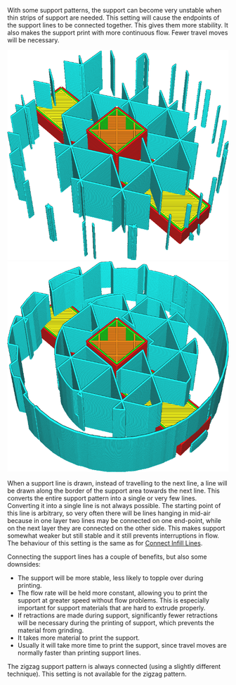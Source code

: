 With some support patterns, the support can become very unstable when thin strips of support are needed. This setting will cause the endpoints of the support lines to be connected together. This gives them more stability. It also makes the support print with more continuous flow. Fewer travel moves will be necessary.

![Disconnected support lines](../../../articles/images/zig_zaggify_support_disabled.png)
![Connected support lines](../../../articles/images/zig_zaggify_support_enabled.png)

When a support line is drawn, instead of travelling to the next line, a line will be drawn along the border of the support area towards the next line. This converts the entire support pattern into a single or very few lines. Converting it into a single line is not always possible. The starting point of this line is arbitrary, so very often there will be lines hanging in mid-air because in one layer two lines may be connected on one end-point, while on the next layer they are connected on the other side. This makes support somewhat weaker but still stable and it still prevents interruptions in flow. The behaviour of this setting is the same as for [Connect Infill Lines](../infill/zig_zaggify_infill.md).

Connecting the support lines has a couple of benefits, but also some downsides:
* The support will be more stable, less likely to topple over during printing.
* The flow rate will be held more constant, allowing you to print the support at greater speed without flow problems. This is especially important for support materials that are hard to extrude properly.
* If retractions are made during support, significantly fewer retractions will be necessary during the printing of support, which prevents the material from grinding.
* It takes more material to print the support.
* Usually it will take more time to print the support, since travel moves are normally faster than printing support lines.

The zigzag support pattern is always connected (using a slightly different technique). This setting is not available for the zigzag pattern.